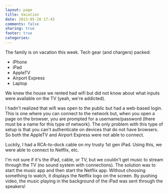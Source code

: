 ```yaml
---
layout: page
title: Vacation
date: 2013-05-20 17:43
comments: false
sharing: true
footer: true
categories:
---
```

The family is on vacation this week. Tech gear (and chargers) packed:

- iPhone 
- iPad 
- AppleTV
- Airport Express
- Laptop 

We knew the house we rented had wifi but did not know about what inputs were available on the TV (yeah, we're addicted).  

I hadn't realized that wifi was open to the public but had a web-based login. This is one where you can connect to the network but, when you open a page on the browser, you are prompted for a username/password (there must be a name for this type of network). The only problem with this type of setup is that you can't authenticate on devices that do not have browsers. So both the AppleTV and Airport Express were not able to connect. 

Luckily, I had a RCA-to-dock cable on my trusty 1st gen iPad. Using this, we were able to connect to Netflix, etc. 

I'm not sure if it's the iPad, cable, or TV, but we couldn't get music to stream through the TV (no sound system with connections). The solution was to start the music app and then start the Netflix app. Without choosing something to watch, it displays the Netflix logo on the screen. By pushing video, the music playing in the background of the iPad was sent through the speakers!